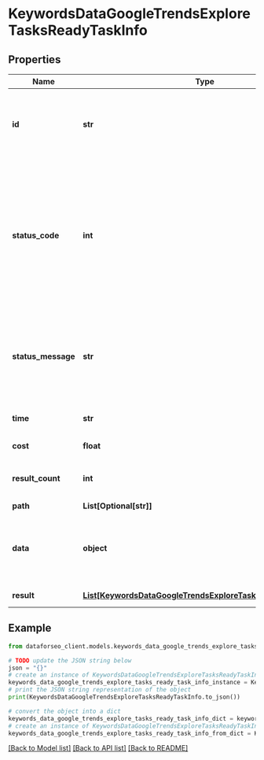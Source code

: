 # KeywordsDataGoogleTrendsExploreTasksReadyTaskInfo


## Properties

Name | Type | Description | Notes
------------ | ------------- | ------------- | -------------
**id** | **str** | task identifier unique task identifier in our system in the UUID format | [optional] 
**status_code** | **int** | status code of the task generated by DataForSEO, can be within the following range: 10000-60000 you can find the full list of the response codes here | [optional] 
**status_message** | **str** | informational message of the task you can find the full list of general informational messages here | [optional] 
**time** | **str** | execution time, seconds | [optional] 
**cost** | **float** | total tasks cost, USD | [optional] 
**result_count** | **int** | number of elements in the result array | [optional] 
**path** | **List[Optional[str]]** | URL path | [optional] 
**data** | **object** | contains the same parameters that you specified in the POST request | [optional] 
**result** | [**List[KeywordsDataGoogleTrendsExploreTasksReadyResultInfo]**](KeywordsDataGoogleTrendsExploreTasksReadyResultInfo.md) | array of results | [optional] 

## Example

```python
from dataforseo_client.models.keywords_data_google_trends_explore_tasks_ready_task_info import KeywordsDataGoogleTrendsExploreTasksReadyTaskInfo

# TODO update the JSON string below
json = "{}"
# create an instance of KeywordsDataGoogleTrendsExploreTasksReadyTaskInfo from a JSON string
keywords_data_google_trends_explore_tasks_ready_task_info_instance = KeywordsDataGoogleTrendsExploreTasksReadyTaskInfo.from_json(json)
# print the JSON string representation of the object
print(KeywordsDataGoogleTrendsExploreTasksReadyTaskInfo.to_json())

# convert the object into a dict
keywords_data_google_trends_explore_tasks_ready_task_info_dict = keywords_data_google_trends_explore_tasks_ready_task_info_instance.to_dict()
# create an instance of KeywordsDataGoogleTrendsExploreTasksReadyTaskInfo from a dict
keywords_data_google_trends_explore_tasks_ready_task_info_from_dict = KeywordsDataGoogleTrendsExploreTasksReadyTaskInfo.from_dict(keywords_data_google_trends_explore_tasks_ready_task_info_dict)
```
[[Back to Model list]](../README.md#documentation-for-models) [[Back to API list]](../README.md#documentation-for-api-endpoints) [[Back to README]](../README.md)


